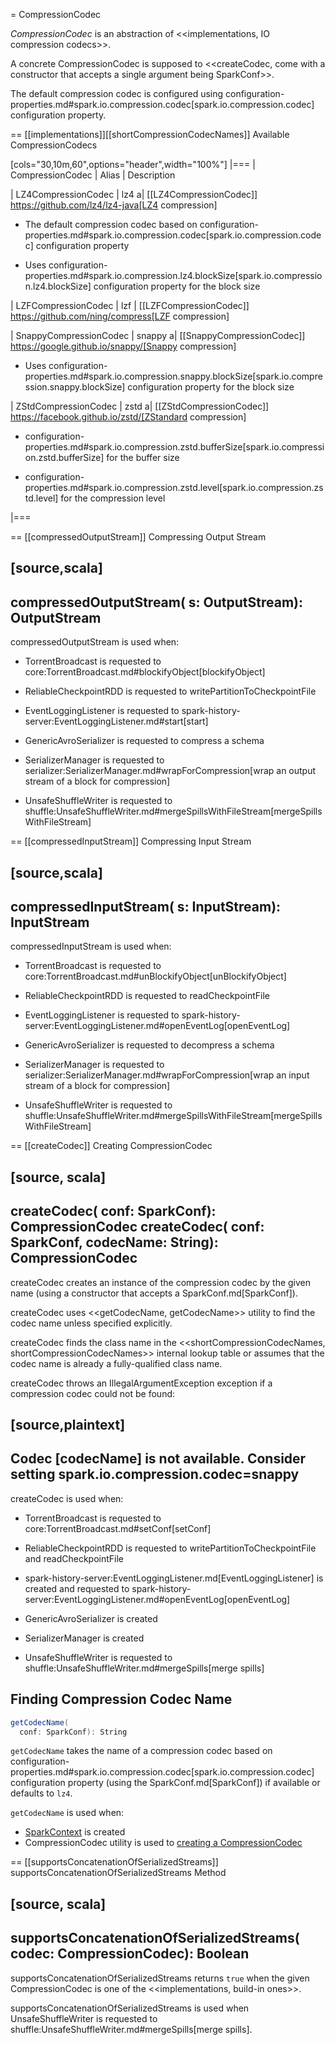 = CompressionCodec

*CompressionCodec* is an abstraction of <<implementations, IO compression codecs>>.

A concrete CompressionCodec is supposed to <<createCodec, come with a constructor that accepts a single argument being SparkConf>>.

The default compression codec is configured using configuration-properties.md#spark.io.compression.codec[spark.io.compression.codec] configuration property.

== [[implementations]][[shortCompressionCodecNames]] Available CompressionCodecs

[cols="30,10m,60",options="header",width="100%"]
|===
| CompressionCodec
| Alias
| Description

| LZ4CompressionCodec
| lz4
a| [[LZ4CompressionCodec]] https://github.com/lz4/lz4-java[LZ4 compression]

* The default compression codec based on configuration-properties.md#spark.io.compression.codec[spark.io.compression.codec] configuration property

* Uses configuration-properties.md#spark.io.compression.lz4.blockSize[spark.io.compression.lz4.blockSize] configuration property for the block size

| LZFCompressionCodec
| lzf
| [[LZFCompressionCodec]] https://github.com/ning/compress[LZF compression]

| SnappyCompressionCodec
| snappy
a| [[SnappyCompressionCodec]] https://google.github.io/snappy/[Snappy compression]

* Uses configuration-properties.md#spark.io.compression.snappy.blockSize[spark.io.compression.snappy.blockSize] configuration property for the block size

| ZStdCompressionCodec
| zstd
a| [[ZStdCompressionCodec]] https://facebook.github.io/zstd/[ZStandard compression]

* configuration-properties.md#spark.io.compression.zstd.bufferSize[spark.io.compression.zstd.bufferSize] for the buffer size

* configuration-properties.md#spark.io.compression.zstd.level[spark.io.compression.zstd.level] for the compression level

|===

== [[compressedOutputStream]] Compressing Output Stream

[source,scala]
----
compressedOutputStream(
  s: OutputStream): OutputStream
----

compressedOutputStream is used when:

* TorrentBroadcast is requested to core:TorrentBroadcast.md#blockifyObject[blockifyObject]

* ReliableCheckpointRDD is requested to writePartitionToCheckpointFile

* EventLoggingListener is requested to spark-history-server:EventLoggingListener.md#start[start]

* GenericAvroSerializer is requested to compress a schema

* SerializerManager is requested to serializer:SerializerManager.md#wrapForCompression[wrap an output stream of a block for compression]

* UnsafeShuffleWriter is requested to shuffle:UnsafeShuffleWriter.md#mergeSpillsWithFileStream[mergeSpillsWithFileStream]

== [[compressedInputStream]] Compressing Input Stream

[source,scala]
----
compressedInputStream(
  s: InputStream): InputStream
----

compressedInputStream is used when:

* TorrentBroadcast is requested to core:TorrentBroadcast.md#unBlockifyObject[unBlockifyObject]

* ReliableCheckpointRDD is requested to readCheckpointFile

* EventLoggingListener is requested to spark-history-server:EventLoggingListener.md#openEventLog[openEventLog]

* GenericAvroSerializer is requested to decompress a schema

* SerializerManager is requested to serializer:SerializerManager.md#wrapForCompression[wrap an input stream of a block for compression]

* UnsafeShuffleWriter is requested to shuffle:UnsafeShuffleWriter.md#mergeSpillsWithFileStream[mergeSpillsWithFileStream]

== [[createCodec]] Creating CompressionCodec

[source, scala]
----
createCodec(
  conf: SparkConf): CompressionCodec
createCodec(
  conf: SparkConf,
  codecName: String): CompressionCodec
----

createCodec creates an instance of the compression codec by the given name (using a constructor that accepts a SparkConf.md[SparkConf]).

createCodec uses <<getCodecName, getCodecName>> utility to find the codec name unless specified explicitly.

createCodec finds the class name in the <<shortCompressionCodecNames, shortCompressionCodecNames>> internal lookup table or assumes that the codec name is already a fully-qualified class name.

createCodec throws an IllegalArgumentException exception if a compression codec could not be found:

[source,plaintext]
----
Codec [codecName] is not available. Consider setting spark.io.compression.codec=snappy
----

createCodec is used when:

* TorrentBroadcast is requested to core:TorrentBroadcast.md#setConf[setConf]

* ReliableCheckpointRDD is requested to writePartitionToCheckpointFile and readCheckpointFile

* spark-history-server:EventLoggingListener.md[EventLoggingListener] is created and requested to spark-history-server:EventLoggingListener.md#openEventLog[openEventLog]

* GenericAvroSerializer is created

* SerializerManager is created

* UnsafeShuffleWriter is requested to shuffle:UnsafeShuffleWriter.md#mergeSpills[merge spills]

## <span id="getCodecName"> Finding Compression Codec Name

```scala
getCodecName(
  conf: SparkConf): String
```

`getCodecName` takes the name of a compression codec based on configuration-properties.md#spark.io.compression.codec[spark.io.compression.codec] configuration property (using the SparkConf.md[SparkConf]) if available or defaults to `lz4`.

`getCodecName` is used when:

* [SparkContext](SparkContext.md) is created
* CompressionCodec utility is used to [creating a CompressionCodec](#createCodec)

== [[supportsConcatenationOfSerializedStreams]] supportsConcatenationOfSerializedStreams Method

[source, scala]
----
supportsConcatenationOfSerializedStreams(
  codec: CompressionCodec): Boolean
----

supportsConcatenationOfSerializedStreams returns `true` when the given CompressionCodec is one of the <<implementations, build-in ones>>.

supportsConcatenationOfSerializedStreams is used when UnsafeShuffleWriter is requested to shuffle:UnsafeShuffleWriter.md#mergeSpills[merge spills].
